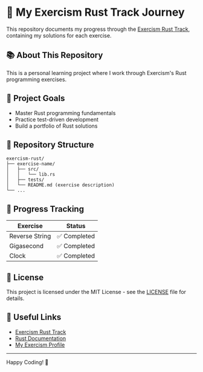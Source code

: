 # 🦀 My Exercism Rust Track Journey

This repository documents my progress through the [Exercism Rust Track](https://exercism.org/tracks/rust), containing my solutions for each exercise.

## 📚 About This Repository

This is a personal learning project where I work through Exercism's Rust programming exercises.

## 🎯 Project Goals

- Master Rust programming fundamentals
- Practice test-driven development
- Build a portfolio of Rust solutions

## 📂 Repository Structure

```
exercism-rust/
├── exercise-name/
│   ├── src/
│   │   └── lib.rs
│   ├── tests/
│   └── README.md (exercise description)
└── ...
```

## 🚀 Progress Tracking

| Exercise | Status |
|----------|--------|
| Reverse String | ✅ Completed |
| Gigasecond | ✅ Completed |
| Clock | ✅ Completed |

## 📝 License

This project is licensed under the MIT License - see the [LICENSE](LICENSE) file for details.

## 🔗 Useful Links

- [Exercism Rust Track](https://exercism.org/tracks/rust)
- [Rust Documentation](https://doc.rust-lang.org/book/)
- [My Exercism Profile](https://exercism.org/profiles/YourUsername)

---
Happy Coding! 🦀
